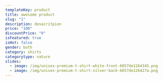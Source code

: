 ```yaml
---
templateKey: product
title: awesome product
slug: "1"
description: desacritpion
price: "100"
discountPrice: "0"
isFeatured: true
isHot: false
gender: both
category: shirts
categorytype: nature
slides:
  - image: /img/unisex-premium-t-shirt-white-front-6057de1264345.png
  - image: /img/unisex-premium-t-shirt-silver-back-6057de126427a.png
---
```

